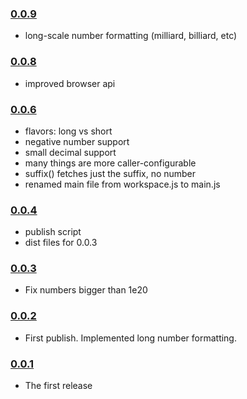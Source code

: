 ### [0.0.9](https://github.com/erosson/swarm-numberformat/releases/tag/v0.0.9)

- long-scale number formatting (milliard, billiard, etc)

### [0.0.8](https://github.com/erosson/swarm-numberformat/releases/tag/v0.0.8)

- improved browser api

### [0.0.6](https://github.com/erosson/swarm-numberformat/releases/tag/v0.0.6)

- flavors: long vs short
- negative number support
- small decimal support
- many things are more caller-configurable
- suffix() fetches just the suffix, no number
- renamed main file from workspace.js to main.js

### [0.0.4](https://github.com/erosson/swarm-numberformat/releases/tag/v0.0.4)

- publish script
- dist files for 0.0.3

### [0.0.3](https://github.com/erosson/swarm-numberformat/releases/tag/v0.0.3)

- Fix numbers bigger than 1e20

### [0.0.2](https://github.com/erosson/swarm-numberformat/releases/tag/v0.0.2)

- First publish. Implemented long number formatting.

### [0.0.1](https://github.com/erosson/swarm-numberformat/releases/tag/v0.0.1)

- The first release
